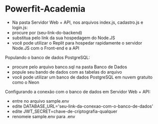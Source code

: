 # Powerfit-Academia 

- Na pasta Servidor Web + API, nos arquivos index.js, cadastro.js e login.js:
- procure por (seu-link-do-backend)
- substitua pelo link da sua hospedagem do Node.JS
- você pode utilizar o Replit para hospedar rapidamente o servidor Node.JS com o Front-end e a API

Populando o banco de dados PostgreSQL:
- procure pelo arquivo banco.sql na pasta Banco de Dados
- popule seu bando de dados com as tabelas do arquivo
- você pode utilizar um banco de dados PostgreSQL em nuvem gratuito como o Neon

Configurando a conexão com o banco de dados em Servidor Web + API:
- entre no arquivo sample.env
- edite DATABASE_URL='seu-link-da-conexao-com-o-banco-de-dados'
- edite JWT_SECRET=chave-de-criptografia-qualquer
- renomeie sample.env para .env
